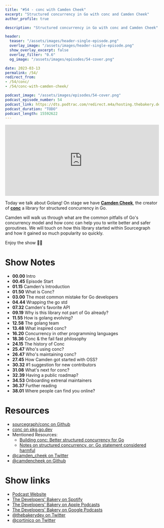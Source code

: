 ```yaml
---
title: "#54 - conc with Camden Cheek"
excerpt: "Structured concurrency in Go with conc and Camden Cheek"
author_profile: true

description: "Structured concurrency in Go with conc and Camden Cheek"

header:
  teaser: "/assets/images/header-single-episode.png"
  overlay_image: "/assets/images/header-single-episode.png"
  show_overlay_excerpt: false
  overlay_filter: "0.6"
  og_image: "/assets/images/episodes/54-cover.png"

date: 2023-03-13
permalink: /54/
redirect_from:
- /54/conc/
- /54/conc-with-camden-cheek/

podcast_image: "/assets/images/episodes/54-cover.png"
podcast_episode_number: 54
podcast_link: https://dts.podtrac.com/redirect.m4a/hosting.thebakery.dev/54-thedevelopersbakery-conc.m4a
podcast_duration: "TODO"
podcast_length: 15592622
---
```


<iframe src="https://open.spotify.com/embed-podcast/show/4jV6Yoz7D38sZJlYMzJm3k" width="100%" height="232" frameborder="0" allowtransparency="true" allow="encrypted-media"></iframe>

Today we talk about Golang! On stage we have [**Camden Cheek**](https://twitter.com/camden_cheek), the creator of [**conc**](https://github.com/sourcegraph/conc) a library for structured concurrency in Go.

Camden will walk us through what are the common pitfalls of Go's concurrency model and how conc can help you to write better and safer goroutines. We will touch on how this library started within Sourcegraph and how it gained so much popularity so quickly. 

Enjoy the show 👨‍🍳

# Show Notes

- **00.00** Intro
- **00.45** Episode Start
- **01.15** Camden's Introduction
- **01.50** What is Conc?
- **03.00** The most common mistake for Go developers
- **04.44** Wrapping the go std
- **07.32** Camden's favorite API
- **09.19** Why is this library not part of Go already?
- **11.55** How is golang evolving?
- **12.58** The golang team
- **13.48** What inspired conc?
- **16.20** Concurrency in other programming languages
- **18.36** Conc & the fail fast philosophy
- **24.15** The history of Conc
- **25.47** Who's using conc?
- **26.47** Who's maintaining conc?
- **27.45** How Camden got started with OSS?
- **30.32** #1 suggestion for new contributors
- **31.08** What's next for conc?
- **32.39** Having a public roadmap?
- **34.53** Onboarding extrenal maintainers
- **36.37** Further reading
- **38.01** Where people can find you online?

# Resources

* <i class="fab fa-github"></i> [sourcegraph/conc on Github](https://github.com/sourcegraph/conc)
* <i class="fas fa-link"></i> [conc on pkg.go.dev](https://pkg.go.dev/github.com/sourcegraph/conc)
* Mentioned Resources:
    * <i class="fas fa-link"></i> [Building conc: Better structured concurrency for Go](https://about.sourcegraph.com/blog/building-conc-better-structured-concurrency-for-go)
    * <i class="fas fa-link"></i> [Notes on structured concurrency, or: Go statement considered harmful](https://vorpus.org/blog/notes-on-structured-concurrency-or-go-statement-considered-harmful/)
* <i class="fab fa-twitter"></i> [@camden_cheek on Twitter](https://twitter.com/camden_cheek)
* <i class="fab fa-github"></i> [@camdencheek on Github](https://github.com/camdencheek)

# Show links

* <i class="fas fa-link"></i> [Podcast Website](https://thebakery.dev)
* <i class="fab fa-spotify"></i> [The Developers' Bakery on Spotify](https://open.spotify.com/show/4jV6Yoz7D38sZJlYMzJm3k?si=AL3ske_0R_CKlEScMhYhug)
* <i class="fas fa-podcast"></i> [The Developers' Bakery on Apple Podcasts](https://podcasts.apple.com/us/podcast/the-developers-bakery/id1542849034)
* <i class="fab fa-google-play"></i> [The Developers' Bakery on Google Podcasts](https://podcasts.google.com/feed/aHR0cHM6Ly90aGViYWtlcnkuZGV2L3BvZGNhc3QueG1s)
* <i class="fab fa-twitter"></i> [@thebakerydev on Twitter](https://twitter.com/thebakerydev)
* <i class="fab fa-twitter"></i> [@cortinico on Twitter](https://twitter.com/cortinico)